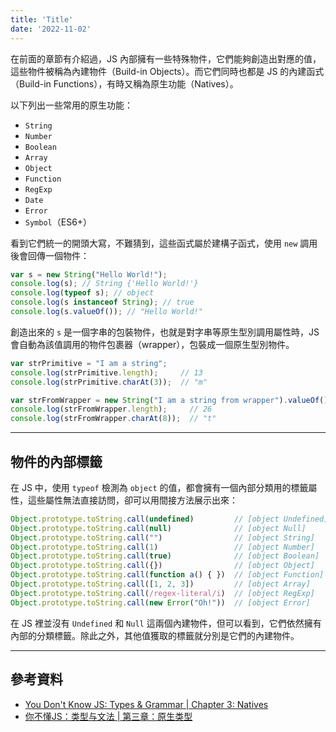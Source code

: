 ```yaml
---
title: 'Title'
date: '2022-11-02'
---
```


在前面的章節有介紹過，JS 內部擁有一些特殊物件，它們能夠創造出對應的值，這些物件被稱為內建物件（Build-in Objects）。而它們同時也都是 JS 的內建函式（Build-in Functions），有時又稱為原生功能（Natives）。

以下列出一些常用的原生功能：
-   `String`
-   `Number`
-   `Boolean`
-   `Array`
-   `Object`
-   `Function`
-   `RegExp`
-   `Date`
-   `Error`
-   `Symbol`（ES6+）

看到它們統一的開頭大寫，不難猜到，這些函式屬於建構子函式，使用 `new` 調用後會回傳一個物件：

```js
var s = new String("Hello World!");
console.log(s); // String {'Hello World!'}
console.log(typeof s); // object
console.log(s instanceof String); // true
console.log(s.valueOf()); // "Hello World!"
```

創造出來的 `s` 是一個字串的包裝物件，也就是對字串等原生型別調用屬性時，JS 會自動為該值調用的物件包裹器（wrapper），包裝成一個原生型別物件。

```js
var strPrimitive = "I am a string";
console.log(strPrimitive.length);     // 13
console.log(strPrimitive.charAt(3));  // "m"

var strFromWrapper = new String("I am a string from wrapper").valueOf();
console.log(strFromWrapper.length);     // 26
console.log(strFromWrapper.charAt(8));  // "t"
```

---

## 物件的內部標籤
在 JS 中，使用 `typeof` 檢測為 `object` 的值，都會擁有一個內部分類用的標籤屬性，這些屬性無法直接訪問，卻可以用間接方法展示出來：

```js
Object.prototype.toString.call(undefined)         // [object Undefined]
Object.prototype.toString.call(null)              // [object Null]
Object.prototype.toString.call("")                // [object String]
Object.prototype.toString.call(1)                 // [object Number]
Object.prototype.toString.call(true)              // [object Boolean]
Object.prototype.toString.call({})                // [object Object]
Object.prototype.toString.call(function a() { })  // [object Function]
Object.prototype.toString.call([1, 2, 3])         // [object Array]
Object.prototype.toString.call(/regex-literal/i)  // [object RegExp]
Object.prototype.toString.call(new Error("Oh!"))  // [object Error]
```

在 JS 裡並沒有 `Undefined` 和 `Null` 這兩個內建物件，但可以看到，它們依然擁有內部的分類標籤。除此之外，其他值獲取的標籤就分別是它們的內建物件。

---

## 參考資料
- [You Don't Know JS: Types & Grammar | Chapter 3: Natives](https://github.com/getify/You-Dont-Know-JS/blob/1st-ed/types%20%26%20grammar/ch3.md)
- [你不懂JS：类型与文法 | 第三章：原生类型](https://github.com/CuiFi/You-Dont-Know-JS-CN/blob/master/types%20%26%20grammar/ch3.md)
